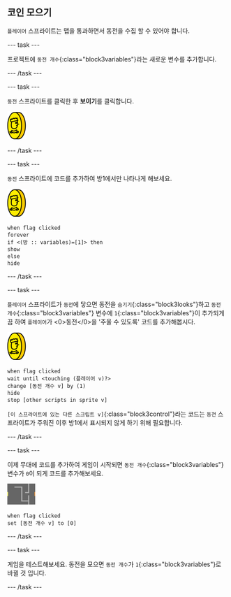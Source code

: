 ## 코인 모으기

`플레이어` 스프라이트는 맵을 통과하면서 동전을 수집 할 수 있어야 합니다.

--- task ---

프로젝트에 `동전 개수`{:class="block3variables"}라는 새로운 변수를 추가합니다.

--- /task ---

--- task ---

`동전` 스프라이트를 클릭한 후 **보이기**를 클릭합니다.

![스크린샷](images/coin.png)

--- /task ---

--- task ---

`동전` 스프라이트에 코드를 추가하여 방1에서만 나타나게 해보세요.

![스크린샷](images/coin.png)

```blocks3
when flag clicked
forever
if <(방 :: variables)=[1]> then
show
else
hide
```

--- /task ---

--- task ---

`플레이어` 스프라이트가 `동전`에 닿으면 동전을 `숨기기`{:class="block3looks"}하고 `동전 개수`{:class="block3variables"} 변수에 `1`{:class="block3variables"}이 추가되게끔 하여 `플레이어`가 <0>동전</0>을 '주울 수 있도록' 코드를 추가해봅시다.

![동전](images/coin.png)

```blocks3
when flag clicked
wait until <touching (플레이어 v)?>
change [동전 개수 v] by (1)
hide
stop [other scripts in sprite v]
```

`[이 스프라이트에 있는 다른 스크립트 v]`{:class="block3control"}라는 코드는 `동전` 스프라이트가 주워진 이후 방1에서 표시되지 않게 하기 위해 필요합니다.

--- /task ---

--- task ---

이제 무대에 코드를 추가하여 게임이 시작되면 `동전 개수`{:class="block3variables"} 변수가 `0`이 되게 코드를 추가해보세요.

![무대](images/stage.png)

```blocks3
when flag clicked
set [동전 개수 v] to [0]
```

--- /task ---

--- task ---

게임을 테스트해보세요. 동전을 모으면 `동전 개수`가 `1`{:class="block3variables"}로 바뀔 것 입니다.

--- /task ---